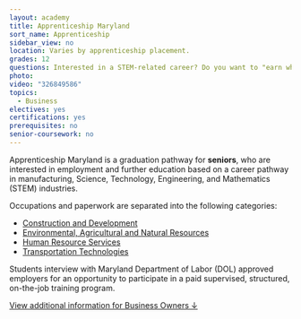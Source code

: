 ```yaml
---
layout: academy
title: Apprenticeship Maryland
sort_name: Apprenticeship
sidebar_view: no
location: Varies by apprenticeship placement.
grades: 12
questions: Interested in a STEM-related career? Do you want to "earn while you learn"?
photo:
video: "326849586"
topics:
  - Business
electives: yes
certifications: yes
prerequisites: no
senior-coursework: no
---
```


Apprenticeship Maryland is a graduation pathway for <strong>seniors</strong>, who are interested in employment and further education based on a career pathway in manufacturing, Science, Technology, Engineering, and Mathematics (STEM) industries.

Occupations and paperwork are separated into the following categories:

- [Construction and Development](/f/img/apprenticeship-maryland-construction.pdf)
- [Environmental, Agricultural and Natural Resources](/f/img/apprenticeship-maryland-agriculture.pdf)
- [Human Resource Services](/f/img/apprenticeship-maryland-human-resources.pdf)
- [Transportation Technologies](/f/img/apprenticeship-maryland-transportation.pdf)

Students interview with Maryland Department of Labor (DOL) approved employers for an opportunity to participate in a paid supervised, structured, on-the-job training program.

<a href="#ap-business">View additional information for Business Owners &darr;</a>
